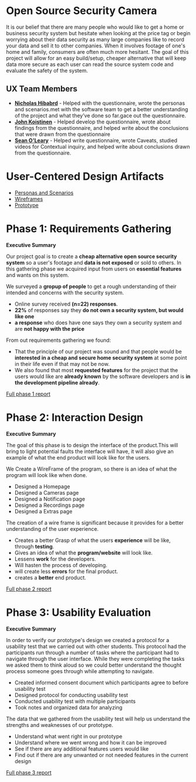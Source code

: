 # Open Source Security Camera

It is our belief that there are many people who would like to get a home or business security system but hesitate when looking at the price tag or begin worrying about their data security as many large companies like to record your data and sell it to other companies. When it involves footage of one's home and family, consumers are often much more hesitant. The goal of this project will allow for an easy build/setup, cheaper alternative that will keep data more secure as each user can read the source system code and evaluate the safety of the system.

## UX Team Members

* **[Nicholas Hibabrd](https://usabilityengineering.github.io/ux-portfolio-nickhib/)** - Helped with the questionnaire, wrote the personas and scenarios.met with the software team to get a better understanding of the project and what they’ve done so far.gace out the questionnaire.
* **[John Koistinen](https://discord.com/channels/@me/946508686468210688/952023828274487327)** - Helped develop the questionnaire, wrote about findings from the questionnaire, and helped write about the conclusions that were drawn from the questionnaire
* **[Sean O'Leary](https://usabilityengineering.github.io/ux-portfolio-seanoleary22/)** - Helped write questionnaire, wrote Caveats, studied videos for Contextual inquiry, and helped write about conclusions drawn from the questionnaire.

# User-Centered Design Artifacts
 
* [Personas and Scenarios](/personas_and_scenarios_ossc.pdf) 
* [Wireframes](/431W_-_OSSC_xd_project.pdf)
* [Prototype](https://xd.adobe.com/view/8ee3a12a-3457-42fc-b9a5-917adc24d0fd-dbb0/)

# Phase 1: Requirements Gathering

**Executive Summary**

Our project goal is to create a **cheap alternative open source security system** so a user's footage and **data is not exposed** or sold to others. In this gathering phase we acquired input from users on **essential features** and wants on this system.

We surveyed a **gropup of people** to get a rough understanding of their intended and concerns with the security system.
* Online survey received **(n=22) responses**.
* **22%** of responses say they **do not own a security system, but would like one**
* **a response** who does have one says they own a security system and are **not happy with the price**

From out requirements gathering we found:
* That the principle of our project was sound and that people would be **interested in a cheap and secure home security system** at some point in their life even if that may not be now.
* We also found that most **requested features** for the project that the users would like are **already known** by the software developers and is **in the development pipeline already**.

[Full phase 1 report](requirements/)

# Phase 2: Interaction Design

**Executive Summary**

The goal of this phase is to design the interface of the product.This will bring to light potential faults the interface will have, it will also give an example of what the end product will look like for the users. 

We Create a WireFrame of the program, so there is an idea of what the program will look like when done.
* Designed a Homepage 
* Designed a Cameras page
* Designed a Notification page
* Designed a Recordings page
* Designed a Extras page


The creation of a wire frame is significant because it provides for a better understanding of the user experience.
* Creates a better Grasp of what the users **experience** will be like, through **testing**.
* Gives an idea of what the **program/website** will look like.
* Lessens **work** for the developers.
* Will hasten the process of developing.
* will create less **errors** for the final product. 
* creates a **better** end product.


[Full phase 2 report](design/)

# Phase 3: Usability Evaluation

**Executive Summary**

In order to verify our prototype's design we created a protocol for a usability test that we carried out with other students. This protocol had the participants run through a number of tasks where the participant had to navigate through the user interface. While they were completing the tasks we asked them to think aloud so we could better understand the thought process someone goes through while attempting to navigate.

* Created informed consent document which participants agree to before usability test
* Designed protocol for conducting usability test 
* Conducted usability test with multiple participants
* Took notes and organized data for analyzing

The data that we gathered from the usability test will help us understand the strengths and weaknesses of our prototype.

* Understand what went right in our prototype
* Understand where we went wrong and how it can be improved
* See if there are any additional features users would like
* Find out if there are any unwanted or not needed features in the current design



[Full phase 3 report](evaluation/)
